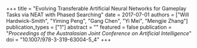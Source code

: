 +++
title = "Evolving Transferable Artificial Neural Networks for Gameplay Tasks via NEAT with Phased Searching"
date = 2017-07-01
authors = ["Will Hardwick-Smith", "Yiming Peng", "Gang Chen", "Yi Mei", "Mengjie Zhang"]
publication_types = ["1"]
abstract = ""
featured = false
publication = "*Proceedings of the Australasian Joint Conference on Artificial Intelligence*"
doi = "10.1007/978-3-319-63004-5_4"
+++

